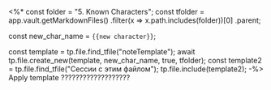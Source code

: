<%*
const folder = "5. Known Characters";
const tfolder = app.vault.getMarkdownFiles()
					.filter(x => x.path.includes(folder))[0]
					.parent;

const new_char_name = `{{new character}}`;

const template = tp.file.find_tfile("noteTemplate");
await tp.file.create_new(template, new_char_name, true, tfolder);
const template2 = tp.file.find_tfile("Сессии с этим файлом");
tp.file.include(template2);
-%>
Apply template ???????????????????